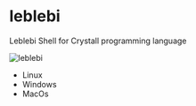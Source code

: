 # leblebi
Leblebi Shell for Crystall programming language

![leblebi](http://imgh.us/konsol.png)
* Linux
* Windows
* MacOs
